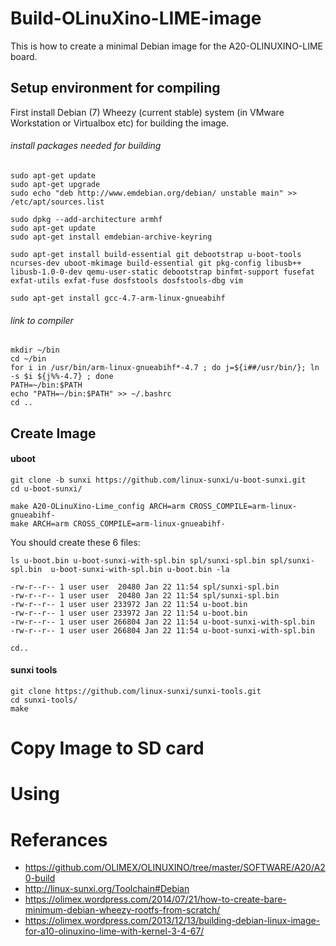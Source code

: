 # Build-OLinuXino-LIME-image

This is how to create a minimal Debian image for the A20-OLINUXINO-LIME board.

## Setup environment for compiling

First install Debian (7) Wheezy (current stable) system (in VMware Workstation or Virtualbox etc) for building the image.

###### install packages needed for building
```
sudo apt-get update
sudo apt-get upgrade
sudo echo "deb http://www.emdebian.org/debian/ unstable main" >> /etc/apt/sources.list

sudo dpkg --add-architecture armhf
sudo apt-get update
sudo apt-get install emdebian-archive-keyring

sudo apt-get install build-essential git debootstrap u-boot-tools ncurses-dev uboot-mkimage build-essential git pkg-config libusb++ libusb-1.0-0-dev qemu-user-static debootstrap binfmt-support fusefat exfat-utils exfat-fuse dosfstools dosfstools-dbg vim

sudo apt-get install gcc-4.7-arm-linux-gnueabihf 
```

###### link to compiler
```
mkdir ~/bin
cd ~/bin
for i in /usr/bin/arm-linux-gnueabihf*-4.7 ; do j=${i##/usr/bin/}; ln -s $i ${j%%-4.7} ; done
PATH=~/bin:$PATH
echo "PATH=~/bin:$PATH" >> ~/.bashrc
cd ..
```

## Create Image

#### uboot
```
git clone -b sunxi https://github.com/linux-sunxi/u-boot-sunxi.git
cd u-boot-sunxi/

make A20-OLinuXino-Lime_config ARCH=arm CROSS_COMPILE=arm-linux-gnueabihf-
make ARCH=arm CROSS_COMPILE=arm-linux-gnueabihf-
```
You should create these 6 files:
```
ls u-boot.bin u-boot-sunxi-with-spl.bin spl/sunxi-spl.bin spl/sunxi-spl.bin  u-boot-sunxi-with-spl.bin u-boot.bin -la

-rw-r--r-- 1 user user  20480 Jan 22 11:54 spl/sunxi-spl.bin
-rw-r--r-- 1 user user  20480 Jan 22 11:54 spl/sunxi-spl.bin
-rw-r--r-- 1 user user 233972 Jan 22 11:54 u-boot.bin
-rw-r--r-- 1 user user 233972 Jan 22 11:54 u-boot.bin
-rw-r--r-- 1 user user 266804 Jan 22 11:54 u-boot-sunxi-with-spl.bin
-rw-r--r-- 1 user user 266804 Jan 22 11:54 u-boot-sunxi-with-spl.bin

cd..
```

#### sunxi tools
```
git clone https://github.com/linux-sunxi/sunxi-tools.git
cd sunxi-tools/
make
```

# Copy Image to SD card


# Using


# Referances

* https://github.com/OLIMEX/OLINUXINO/tree/master/SOFTWARE/A20/A20-build
* http://linux-sunxi.org/Toolchain#Debian
* https://olimex.wordpress.com/2014/07/21/how-to-create-bare-minimum-debian-wheezy-rootfs-from-scratch/
* https://olimex.wordpress.com/2013/12/13/building-debian-linux-image-for-a10-olinuxino-lime-with-kernel-3-4-67/

